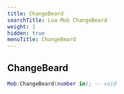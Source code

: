 ```yaml
---
title: ChangeBeard
searchTitle: Lua Mob ChangeBeard
weight: 1
hidden: true
menuTitle: ChangeBeard
---
```

## ChangeBeard
```lua
Mob:ChangeBeard(number in); -- void
```